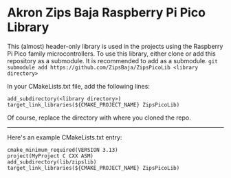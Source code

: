 # Akron Zips Baja Raspberry Pi Pico Library

This (almost) header-only library is used in the projects using the Raspberry Pi Pico family microcontrollers.
To use this library, either clone or add this repository as a submodule. It is recommended to add as a submodule.
`git submodule add https://github.com/ZipsBaja/ZipsPicoLib <library directory>`

In your CMakeLists.txt file, add the following lines:
```
add_subdirectory(<library directory>)
target_link_libraries(${CMAKE_PROJECT_NAME} ZipsPicoLib)
```
Of course, replace the directory with where you cloned the repo.

---
Here's an example CMakeLists.txt entry:
```
cmake_minimum_required(VERSION 3.13)
project(MyProject C CXX ASM)
add_subdirectory(lib/zipslib)
target_link_libraries(${CMAKE_PROJECT_NAME} ZipsPicoLib)
```

